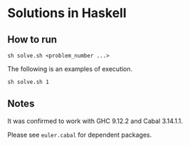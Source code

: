# Solutions in Haskell

## How to run

```console
sh solve.sh <problem_number ...>
```

The following is an examples of execution.

```console
sh solve.sh 1
```

## Notes

It was confirmed to work with GHC 9.12.2 and Cabal 3.14.1.1.

Please see `euler.cabal` for dependent packages.
